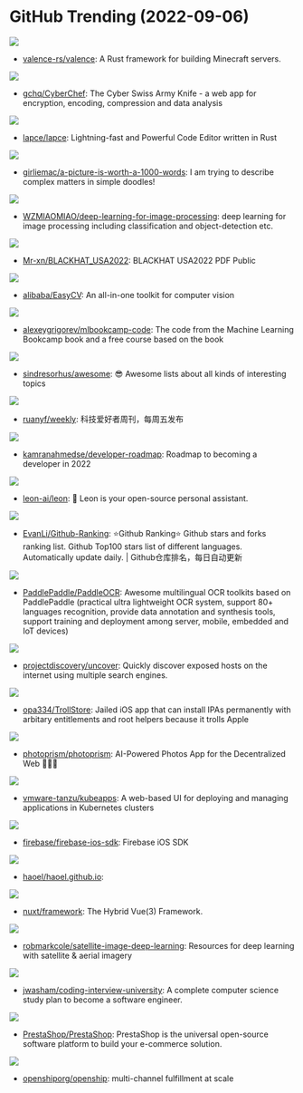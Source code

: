 # GitHub Trending (2022-09-06)

![](https://img.shields.io/badge/Rust-New%2083-green?style=flat-square&logo=appveyor)
- [valence-rs/valence](https://github.com/valence-rs/valence): A Rust framework for building Minecraft servers.

![](https://img.shields.io/badge/JavaScript-New%20341-green?style=flat-square&logo=appveyor)
- [gchq/CyberChef](https://github.com/gchq/CyberChef): The Cyber Swiss Army Knife - a web app for encryption, encoding, compression and data analysis

![](https://img.shields.io/badge/Rust-New%20308-green?style=flat-square&logo=appveyor)
- [lapce/lapce](https://github.com/lapce/lapce): Lightning-fast and Powerful Code Editor written in Rust

![](https://img.shields.io/badge/none-New%20417-green?style=flat-square&logo=appveyor)
- [girliemac/a-picture-is-worth-a-1000-words](https://github.com/girliemac/a-picture-is-worth-a-1000-words): I am trying to describe complex matters in simple doodles!

![](https://img.shields.io/badge/Python-New%2036-green?style=flat-square&logo=appveyor)
- [WZMIAOMIAO/deep-learning-for-image-processing](https://github.com/WZMIAOMIAO/deep-learning-for-image-processing): deep learning for image processing including classification and object-detection etc.

![](https://img.shields.io/badge/none-New%2074-green?style=flat-square&logo=appveyor)
- [Mr-xn/BLACKHAT_USA2022](https://github.com/Mr-xn/BLACKHAT_USA2022): BLACKHAT USA2022 PDF Public

![](https://img.shields.io/badge/Python-New%2068-green?style=flat-square&logo=appveyor)
- [alibaba/EasyCV](https://github.com/alibaba/EasyCV): An all-in-one toolkit for computer vision

![](https://img.shields.io/badge/Jupyter%20Notebook-New%20372-green?style=flat-square&logo=appveyor)
- [alexeygrigorev/mlbookcamp-code](https://github.com/alexeygrigorev/mlbookcamp-code): The code from the Machine Learning Bookcamp book and a free course based on the book

![](https://img.shields.io/badge/none-New%20195-green?style=flat-square&logo=appveyor)
- [sindresorhus/awesome](https://github.com/sindresorhus/awesome): 😎 Awesome lists about all kinds of interesting topics

![](https://img.shields.io/badge/none-New%20151-green?style=flat-square&logo=appveyor)
- [ruanyf/weekly](https://github.com/ruanyf/weekly): 科技爱好者周刊，每周五发布

![](https://img.shields.io/badge/TypeScript-New%20337-green?style=flat-square&logo=appveyor)
- [kamranahmedse/developer-roadmap](https://github.com/kamranahmedse/developer-roadmap): Roadmap to becoming a developer in 2022

![](https://img.shields.io/badge/JavaScript-New%20301-green?style=flat-square&logo=appveyor)
- [leon-ai/leon](https://github.com/leon-ai/leon): 🧠 Leon is your open-source personal assistant.

![](https://img.shields.io/badge/Python-New%20155-green?style=flat-square&logo=appveyor)
- [EvanLi/Github-Ranking](https://github.com/EvanLi/Github-Ranking): ⭐Github Ranking⭐ Github stars and forks ranking list. Github Top100 stars list of different languages. Automatically update daily. | Github仓库排名，每日自动更新

![](https://img.shields.io/badge/Python-New%2055-green?style=flat-square&logo=appveyor)
- [PaddlePaddle/PaddleOCR](https://github.com/PaddlePaddle/PaddleOCR): Awesome multilingual OCR toolkits based on PaddlePaddle (practical ultra lightweight OCR system, support 80+ languages recognition, provide data annotation and synthesis tools, support training and deployment among server, mobile, embedded and IoT devices)

![](https://img.shields.io/badge/Go-New%2028-green?style=flat-square&logo=appveyor)
- [projectdiscovery/uncover](https://github.com/projectdiscovery/uncover): Quickly discover exposed hosts on the internet using multiple search engines.

![](https://img.shields.io/badge/C-New%20289-green?style=flat-square&logo=appveyor)
- [opa334/TrollStore](https://github.com/opa334/TrollStore): Jailed iOS app that can install IPAs permanently with arbitary entitlements and root helpers because it trolls Apple

![](https://img.shields.io/badge/Go-New%2058-green?style=flat-square&logo=appveyor)
- [photoprism/photoprism](https://github.com/photoprism/photoprism): AI-Powered Photos App for the Decentralized Web 🌈💎✨

![](https://img.shields.io/badge/Go-New%20176-green?style=flat-square&logo=appveyor)
- [vmware-tanzu/kubeapps](https://github.com/vmware-tanzu/kubeapps): A web-based UI for deploying and managing applications in Kubernetes clusters

![](https://img.shields.io/badge/Objective-C-New%207-green?style=flat-square&logo=appveyor)
- [firebase/firebase-ios-sdk](https://github.com/firebase/firebase-ios-sdk): Firebase iOS SDK

![](https://img.shields.io/badge/Shell-New%2040-green?style=flat-square&logo=appveyor)
- [haoel/haoel.github.io](https://github.com/haoel/haoel.github.io): 

![](https://img.shields.io/badge/TypeScript-New%2053-green?style=flat-square&logo=appveyor)
- [nuxt/framework](https://github.com/nuxt/framework): The Hybrid Vue(3) Framework.

![](https://img.shields.io/badge/none-New%2040-green?style=flat-square&logo=appveyor)
- [robmarkcole/satellite-image-deep-learning](https://github.com/robmarkcole/satellite-image-deep-learning): Resources for deep learning with satellite & aerial imagery

![](https://img.shields.io/badge/none-New%20133-green?style=flat-square&logo=appveyor)
- [jwasham/coding-interview-university](https://github.com/jwasham/coding-interview-university): A complete computer science study plan to become a software engineer.

![](https://img.shields.io/badge/PHP-New%2011-green?style=flat-square&logo=appveyor)
- [PrestaShop/PrestaShop](https://github.com/PrestaShop/PrestaShop): PrestaShop is the universal open-source software platform to build your e-commerce solution.

![](https://img.shields.io/badge/JavaScript-New%2089-green?style=flat-square&logo=appveyor)
- [openshiporg/openship](https://github.com/openshiporg/openship): multi-channel fulfillment at scale


